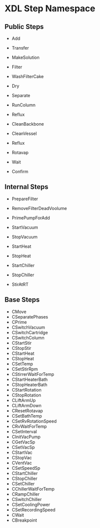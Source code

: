 # XDL Step Namespace

## Public Steps

* Add
* Transfer
* MakeSolution

* Filter
* WashFilterCake
* Dry

* Separate

* RunColumn

* Reflux

* CleanBackbone
* CleanVessel

* Reflux

* Rotavap

* Wait
* Confirm


## Internal Steps

* PrepareFilter
* RemoveFilterDeadVoolume

* PrimePumpForAdd

* StartVacuum
* StopVacuum

* StartHeat
* StopHeat

* StartChiller
* StopChiller

* StirAtRT

## Base Steps

* CMove
* CSeparatePhases
* CPrime
* CSwitchVacuum
* CSwitchCartridge
* CSwitchColumn
* CStartStir
* CStopStir
* CStartHeat
* CStopHeat
* CSetTemp
* CSetStirRpm
* CStirrerWaitForTemp
* CStartHeaterBath
* CStopHeaterBath
* CStartRotation
* CStopRotation
* CLiftArmUp
* CLiftArmDown
* CResetRotavap
* CSetBathTemp
* CSetRvRotationSpeed
* CRvWaitForTemp
* CSetInterval
* CInitVacPump
* CGetVacSp
* CSetVacSp
* CStartVac
* CStopVac
* CVentVac
* CSetSpeedSp
* CStartChiller
* CStopChiller
* CSetChiller
* CChillerWaitForTemp
* CRampChiller
* CSwitchChiller
* CSetCoolingPower
* CSetRecordingSpeed
* CWait
* CBreakpoint